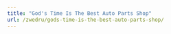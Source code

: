 ```yaml
---
title: "God's Time Is The Best Auto Parts Shop"
url: /zwedru/gods-time-is-the-best-auto-parts-shop/
---
```

